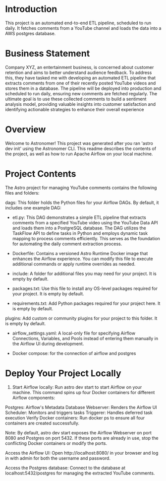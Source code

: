 # Introduction 

This project is an automated end-to-end ETL pipeline, scheduled to run daily. It fetches comments from a YouTube channel and loads the data into a AWS postgres database.

# Business Statement 


Company XYZ, an entertainment business, is concerned about customer retention and aims to better understand audience feedback. To address this, they have tasked me with developing an automated ETL pipeline that extracts comments from one of their recently posted YouTube videos and stores them in a database. The pipeline will be deployed into production and scheduled to run daily, ensuring new comments are fetched regularly. The ultimate goal is to use these collected comments to build a sentiment analysis model, providing valuable insights into customer satisfaction and identifying actionable strategies to enhance their overall experience




Overview
========

Welcome to Astronomer! This project was generated after you ran 'astro dev init' using the Astronomer CLI. This readme describes the contents of the project, as well as how to run Apache Airflow on your local machine.

Project Contents
================

The Astro project for managing YouTube comments contains the following files and folders:

dags: This folder holds the Python files for your Airflow DAGs. By default, it includes one example DAG:

- etl.py: This DAG demonstrates a simple ETL pipeline that extracts comments from a specified YouTube video using the YouTube Data API and loads them into a PostgreSQL database. The DAG utilizes the TaskFlow API to define tasks in Python and employs dynamic task mapping to process comments efficiently. This serves as the foundation for automating the daily comment extraction process.
- Dockerfile: Contains a versioned Astro Runtime Docker image that enhances the Airflow experience. You can modify this file to execute additional commands or apply runtime overrides as needed.

- include: A folder for additional files you may need for your project. It is empty by default.

- packages.txt: Use this file to install any OS-level packages required for your project. It is empty by default.

- requirements.txt: Add Python packages required for your project here. It is empty by default.

 plugins: Add custom or community plugins for your project to this folder. It is empty by default.

- airflow_settings.yaml: A local-only file for specifying Airflow Connections, Variables, and Pools instead of entering them manually in the Airflow UI during development.
  
- Docker compose: for the connection of airflow and postgres 

Deploy Your Project Locally
===========================

1. Start Airflow locally: Run astro dev start to start Airflow on your machine. This command spins up four Docker containers for different Airflow components:

Postgres: Airflow's Metadata Database
Webserver: Renders the Airflow UI
Scheduler: Monitors and triggers tasks
Triggerer: Handles deferred task execution
Verify Docker containers: Run docker ps to ensure all four containers are created successfully.

Note: By default, astro dev start exposes the Airflow Webserver on port 8080 and Postgres on port 5432. If these ports are already in use, stop the conflicting Docker containers or modify the ports.

Access the Airflow UI: Open http://localhost:8080/ in your browser and log in with admin for both the username and password.

Access the Postgres database: Connect to the database at localhost:5432/postgres for managing the extracted YouTube comments.

